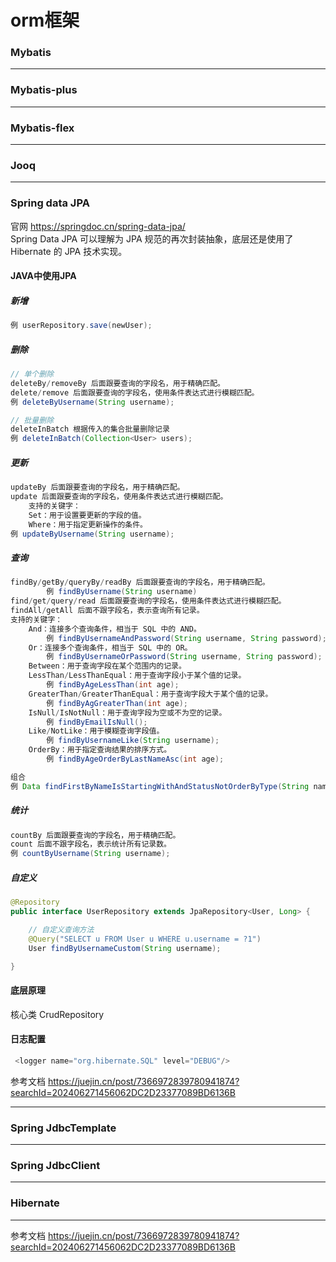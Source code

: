 
# orm框架

### Mybatis
----------

### Mybatis-plus
----------


### Mybatis-flex
----------


### Jooq
----------


### Spring data JPA
官网 https://springdoc.cn/spring-data-jpa/ \
Spring Data JPA 可以理解为 JPA 规范的再次封装抽象，底层还是使用了 Hibernate 的 JPA 技术实现。

#### JAVA中使用JPA
##### 新增
```java
例 userRepository.save(newUser);
```

##### 删除
```java
// 单个删除
deleteBy/removeBy 后面跟要查询的字段名，用于精确匹配。
delete/remove 后面跟要查询的字段名，使用条件表达式进行模糊匹配。
例 deleteByUsername(String username);

// 批量删除
deleteInBatch 根据传入的集合批量删除记录
例 deleteInBatch(Collection<User> users);
```

##### 更新
```java
updateBy 后面跟要查询的字段名，用于精确匹配。
update 后面跟要查询的字段名，使用条件表达式进行模糊匹配。
    支持的关键字：
    Set：用于设置要更新的字段的值。
    Where：用于指定更新操作的条件。
例 updateByUsername(String username);
```

##### 查询
```java
findBy/getBy/queryBy/readBy 后面跟要查询的字段名，用于精确匹配。
        例 findByUsername(String username)
find/get/query/read 后面跟要查询的字段名，使用条件表达式进行模糊匹配。
findAll/getAll 后面不跟字段名，表示查询所有记录。
支持的关键字：
    And：连接多个查询条件，相当于 SQL 中的 AND。
        例 findByUsernameAndPassword(String username, String password);
    Or：连接多个查询条件，相当于 SQL 中的 OR。
        例 findByUsernameOrPassword(String username, String password);
    Between：用于查询字段在某个范围内的记录。
    LessThan/LessThanEqual：用于查询字段小于某个值的记录。
        例 findByAgeLessThan(int age);
    GreaterThan/GreaterThanEqual：用于查询字段大于某个值的记录。
        例 findByAgGreaterThan(int age);
    IsNull/IsNotNull：用于查询字段为空或不为空的记录。
        例 findByEmailIsNull();
    Like/NotLike：用于模糊查询字段值。
        例 findByUsernameLike(String username);
    OrderBy：用于指定查询结果的排序方式。
        例 findByAgeOrderByLastNameAsc(int age);

组合
例 Data findFirstByNameIsStartingWithAndStatusNotOrderByType(String name, Integer Status)

```

##### 统计
```java
countBy 后面跟要查询的字段名，用于精确匹配。
count 后面不跟字段名，表示统计所有记录数。
例 countByUsername(String username);
```

##### 自定义
```java
@Repository
public interface UserRepository extends JpaRepository<User, Long> {

    // 自定义查询方法
    @Query("SELECT u FROM User u WHERE u.username = ?1")
    User findByUsernameCustom(String username);

}
```

#### 底层原理
核心类 CrudRepository

#### 日志配置
```java
 <logger name="org.hibernate.SQL" level="DEBUG"/>
```


参考文档 https://juejin.cn/post/7366972839780941874?searchId=202406271456062DC2D23377089BD6136B

----------

### Spring JdbcTemplate
----------


### Spring JdbcClient
----------


### Hibernate
----------


参考文档 https://juejin.cn/post/7366972839780941874?searchId=202406271456062DC2D23377089BD6136B